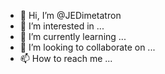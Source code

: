 - 👋 Hi, I’m @JEDimetatron
- 👀 I’m interested in ...
- 🌱 I’m currently learning ...
- 💞️ I’m looking to collaborate on ...
- 📫 How to reach me ...

<!---
JEDimetatron/JEDimetatron is a ✨ special ✨ repository because its `README.md` (this file) appears on your GitHub profile.
You can click the Preview link to take a look at your changes.
--->
